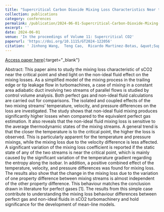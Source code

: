 ```yaml
---
title: "Supercritical Carbon Dioxide Mixing Loss Characteristics Near the Critical Point"
collection: publications
category: conferences
permalink: /publication/2024-06-01-Supercritical-Carbon-Dioxide-Mixing-Loss-Characteristics-Near-the-Critical-Point
excerpt: ''
date: 2024-06-01
venue: 'In the proceedings of Volume 11: Supercritical CO2'
paperurl: 'https://doi.org/10.1115/GT2024-122056'
citation: ' Jinhong Wang,  Teng Cao,  Ricardo Martinez-Botas, &quot;Supercritical Carbon Dioxide Mixing Loss Characteristics Near the Critical Point.&quot; In the proceedings of Volume 11: Supercritical CO2, 2024.'
---
```

[Access paper here](https://doi.org/10.1115/GT2024-122056){:target="_blank"}

Abstract:
This paper aims to study the mixing loss characteristic of sCO2 near the critical point and shed light on the non-ideal fluid effect on the mixing losses. As a simplified model of the mixing process in the trailing edge or tip leakage flow in turbomachines, a case of mixing in a constant area adiabatic duct involving two streams of parallel flows is studied by control volume analysis. Both perfect gas and non-ideal fluid calculations are carried out for comparisons. The isolated and coupled effects of the two mixing streams' temperature, velocity, and pressure differences on the loss are investigated. The study shows that non-ideal fluid mixing produces significantly higher losses when compared to the equivalent perfect gas estimation. It also reveals that the non-ideal fluid mixing loss is sensitive to the average thermodynamic states of the mixing streams. A general trend is that the closer the temperature is to the critical point, the higher the loss is observed. This is particularly apparent for the temperature and pressure mixings, while the mixing loss due to the velocity difference is less affected. A significant variation of the mixing loss coefficient is reported if the static state of any of the two streams is near the critical point, which is mainly caused by the significant variation of the temperature gradient regarding the entropy along the isobar. In addition, a positive combined effect of the temperature, velocity, and pressure differences was found for mixing loss. The results also show that the change in the mixing loss due to the variation of one property difference between mixing streams is almost independent of the other property difference. This behaviour matches the conclusion drawn in literature for perfect gases [1]. The results from this simple case contribute to understanding the mixing loss behaviour differences between perfect gas and non-ideal fluids in sCO2 turbomachinery and hold significance for the development of mean-line models.